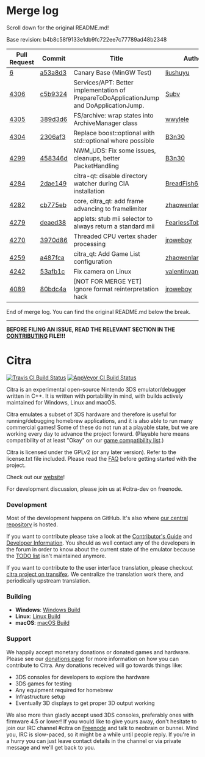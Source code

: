 # Merge log

Scroll down for the original README.md!

Base revision: b4b8c58f9133e1db9fc722ee7c77789ad48b2348

|Pull Request|Commit|Title|Author|Merged?|
|----|----|----|----|----|
|[6](https://github.com/citra-emu/citra-canary/pull/6)|[a53a8d3](https://github.com/citra-emu/citra-canary/pull/6/files/)|Canary Base (MinGW Test)|[liushuyu](https://github.com/liushuyu)|Yes|
|[4306](https://github.com/citra-emu/citra/pull/4306)|[c5b9324](https://github.com/citra-emu/citra/pull/4306/files/)|Services/APT: Better implementation of PrepareToDoApplicationJump and DoApplicationJump.|[Subv](https://github.com/Subv)|Yes|
|[4305](https://github.com/citra-emu/citra/pull/4305)|[389d3d6](https://github.com/citra-emu/citra/pull/4305/files/)|FS/archive: wrap states into ArchiveManager class|[wwylele](https://github.com/wwylele)|Yes|
|[4304](https://github.com/citra-emu/citra/pull/4304)|[2306af3](https://github.com/citra-emu/citra/pull/4304/files/)|Replace boost::optional with std::optional where possible|[B3n30](https://github.com/B3n30)|Yes|
|[4299](https://github.com/citra-emu/citra/pull/4299)|[458346d](https://github.com/citra-emu/citra/pull/4299/files/)|NWM_UDS: Fix some issues, cleanups, better PacketHandling|[B3n30](https://github.com/B3n30)|Yes|
|[4284](https://github.com/citra-emu/citra/pull/4284)|[2dae149](https://github.com/citra-emu/citra/pull/4284/files/)|citra-qt: disable directory watcher during CIA installation|[BreadFish64](https://github.com/BreadFish64)|Yes|
|[4282](https://github.com/citra-emu/citra/pull/4282)|[cb775eb](https://github.com/citra-emu/citra/pull/4282/files/)|core, citra_qt: add frame advancing to framelimiter|[zhaowenlan1779](https://github.com/zhaowenlan1779)|Yes|
|[4279](https://github.com/citra-emu/citra/pull/4279)|[deaed38](https://github.com/citra-emu/citra/pull/4279/files/)|applets: stub mii selector to always return a standard mii|[FearlessTobi](https://github.com/FearlessTobi)|Yes|
|[4270](https://github.com/citra-emu/citra/pull/4270)|[3970d86](https://github.com/citra-emu/citra/pull/4270/files/)|Threaded CPU vertex shader processing|[jroweboy](https://github.com/jroweboy)|Yes|
|[4259](https://github.com/citra-emu/citra/pull/4259)|[a487fca](https://github.com/citra-emu/citra/pull/4259/files/)|citra_qt: Add Game List configuration|[zhaowenlan1779](https://github.com/zhaowenlan1779)|Yes|
|[4242](https://github.com/citra-emu/citra/pull/4242)|[53afb1c](https://github.com/citra-emu/citra/pull/4242/files/)|Fix camera on Linux|[valentinvanelslande](https://github.com/valentinvanelslande)|Yes|
|[4089](https://github.com/citra-emu/citra/pull/4089)|[80bdc4a](https://github.com/citra-emu/citra/pull/4089/files/)|[NOT FOR MERGE YET] Ignore format reinterpretation hack|[jroweboy](https://github.com/jroweboy)|Yes|


End of merge log. You can find the original README.md below the break.

------

**BEFORE FILING AN ISSUE, READ THE RELEVANT SECTION IN THE [CONTRIBUTING](https://github.com/citra-emu/citra/blob/master/CONTRIBUTING.md#reporting-issues) FILE!!!**

Citra
==============
[![Travis CI Build Status](https://travis-ci.org/citra-emu/citra.svg?branch=master)](https://travis-ci.org/citra-emu/citra)
[![AppVeyor CI Build Status](https://ci.appveyor.com/api/projects/status/sdf1o4kh3g1e68m9?svg=true)](https://ci.appveyor.com/project/bunnei/citra)

Citra is an experimental open-source Nintendo 3DS emulator/debugger written in C++. It is written with portability in mind, with builds actively maintained for Windows, Linux and macOS.

Citra emulates a subset of 3DS hardware and therefore is useful for running/debugging homebrew applications, and it is also able to run many commercial games! Some of these do not run at a playable state, but we are working every day to advance the project forward. (Playable here means compatibility of at least "Okay" on our [game compatibility list](https://citra-emu.org/game).)

Citra is licensed under the GPLv2 (or any later version). Refer to the license.txt file included. Please read the [FAQ](https://citra-emu.org/wiki/faq/) before getting started with the project.

Check out our [website](https://citra-emu.org/)!

For development discussion, please join us at #citra-dev on freenode.

### Development

Most of the development happens on GitHub. It's also where [our central repository](https://github.com/citra-emu/citra) is hosted.

If you want to contribute please take a look at the [Contributor's Guide](CONTRIBUTING.md) and [Developer Information](https://github.com/citra-emu/citra/wiki/Developer-Information). You should as well contact any of the developers in the forum in order to know about the current state of the emulator because the [TODO list](https://docs.google.com/document/d/1SWIop0uBI9IW8VGg97TAtoT_CHNoP42FzYmvG1F4QDA) isn't maintained anymore.

If you want to contribute to the user interface translation, please checkout [citra project on transifex](https://www.transifex.com/citra/citra). We centralize the translation work there, and periodically upstream translation.

### Building

* __Windows__: [Windows Build](https://github.com/citra-emu/citra/wiki/Building-For-Windows)
* __Linux__: [Linux Build](https://github.com/citra-emu/citra/wiki/Building-For-Linux)
* __macOS__: [macOS Build](https://github.com/citra-emu/citra/wiki/Building-for-macOS)


### Support
We happily accept monetary donations or donated games and hardware. Please see our [donations page](https://citra-emu.org/donate/) for more information on how you can contribute to Citra. Any donations received will go towards things like:
* 3DS consoles for developers to explore the hardware
* 3DS games for testing
* Any equipment required for homebrew
* Infrastructure setup
* Eventually 3D displays to get proper 3D output working

We also more than gladly accept used 3DS consoles, preferably ones with firmware 4.5 or lower! If you would like to give yours away, don't hesitate to join our IRC channel #citra on [Freenode](http://webchat.freenode.net/?channels=citra) and talk to neobrain or bunnei. Mind you, IRC is slow-paced, so it might be a while until people reply. If you're in a hurry you can just leave contact details in the channel or via private message and we'll get back to you.
